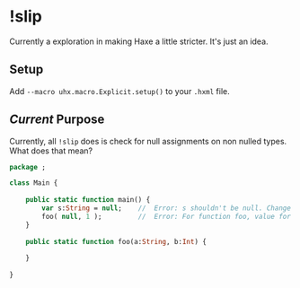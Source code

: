 # !slip

Currently a exploration in making Haxe a little stricter. It's just an idea.

## Setup

Add `--macro uhx.macro.Explicit.setup()` to your `.hxml` file.

## _Current_ Purpose

Currently, all `!slip` does is check for null assignments on non nulled
types. What does that mean?

```Haxe
package ;

class Main {
	
	public static function main() {
		var s:String = null;	//	Error: s shouldn't be null. Change its type from String to Null<String> or initialize it.
		foo( null, 1 );			//	Error: For function foo, value for argument a should be of type String.
	}
	
	public static function foo(a:String, b:Int) {
		
	}
	
}
```